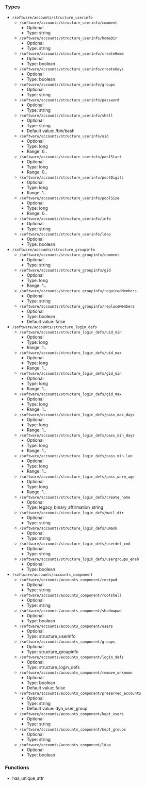 
### Types

 - `/software/accounts/structure_userinfo`
    - `/software/accounts/structure_userinfo/comment`
        - Optional
        - Type: string
    - `/software/accounts/structure_userinfo/homeDir`
        - Optional
        - Type: string
    - `/software/accounts/structure_userinfo/createHome`
        - Optional
        - Type: boolean
    - `/software/accounts/structure_userinfo/createKeys`
        - Optional
        - Type: boolean
    - `/software/accounts/structure_userinfo/groups`
        - Optional
        - Type: string
    - `/software/accounts/structure_userinfo/password`
        - Optional
        - Type: string
    - `/software/accounts/structure_userinfo/shell`
        - Optional
        - Type: string
        - Default value: /bin/bash
    - `/software/accounts/structure_userinfo/uid`
        - Optional
        - Type: long
        - Range: 0..
    - `/software/accounts/structure_userinfo/poolStart`
        - Optional
        - Type: long
        - Range: 0..
    - `/software/accounts/structure_userinfo/poolDigits`
        - Optional
        - Type: long
        - Range: 1..
    - `/software/accounts/structure_userinfo/poolSize`
        - Optional
        - Type: long
        - Range: 0..
    - `/software/accounts/structure_userinfo/info`
        - Optional
        - Type: string
    - `/software/accounts/structure_userinfo/ldap`
        - Optional
        - Type: boolean
 - `/software/accounts/structure_groupinfo`
    - `/software/accounts/structure_groupinfo/comment`
        - Optional
        - Type: string
    - `/software/accounts/structure_groupinfo/gid`
        - Optional
        - Type: long
        - Range: 1..
    - `/software/accounts/structure_groupinfo/requiredMembers`
        - Optional
        - Type: string
    - `/software/accounts/structure_groupinfo/replaceMembers`
        - Optional
        - Type: boolean
        - Default value: false
 - `/software/accounts/structure_login_defs`
    - `/software/accounts/structure_login_defs/uid_min`
        - Optional
        - Type: long
        - Range: 1..
    - `/software/accounts/structure_login_defs/uid_max`
        - Optional
        - Type: long
        - Range: 1..
    - `/software/accounts/structure_login_defs/gid_min`
        - Optional
        - Type: long
        - Range: 1..
    - `/software/accounts/structure_login_defs/gid_max`
        - Optional
        - Type: long
        - Range: 1..
    - `/software/accounts/structure_login_defs/pass_max_days`
        - Optional
        - Type: long
        - Range: 1..
    - `/software/accounts/structure_login_defs/pass_min_days`
        - Optional
        - Type: long
        - Range: 1..
    - `/software/accounts/structure_login_defs/pass_min_len`
        - Optional
        - Type: long
        - Range: 1..
    - `/software/accounts/structure_login_defs/pass_warn_age`
        - Optional
        - Type: long
        - Range: 1..
    - `/software/accounts/structure_login_defs/create_home`
        - Optional
        - Type: legacy_binary_affirmation_string
    - `/software/accounts/structure_login_defs/mail_dir`
        - Optional
        - Type: string
    - `/software/accounts/structure_login_defs/umask`
        - Optional
        - Type: string
    - `/software/accounts/structure_login_defs/userdel_cmd`
        - Optional
        - Type: string
    - `/software/accounts/structure_login_defs/usergroups_enab`
        - Optional
        - Type: boolean
 - `/software/accounts/accounts_component`
    - `/software/accounts/accounts_component/rootpwd`
        - Optional
        - Type: string
    - `/software/accounts/accounts_component/rootshell`
        - Optional
        - Type: string
    - `/software/accounts/accounts_component/shadowpwd`
        - Optional
        - Type: boolean
    - `/software/accounts/accounts_component/users`
        - Optional
        - Type: structure_userinfo
    - `/software/accounts/accounts_component/groups`
        - Optional
        - Type: structure_groupinfo
    - `/software/accounts/accounts_component/login_defs`
        - Optional
        - Type: structure_login_defs
    - `/software/accounts/accounts_component/remove_unknown`
        - Optional
        - Type: boolean
        - Default value: false
    - `/software/accounts/accounts_component/preserved_accounts`
        - Optional
        - Type: string
        - Default value: dyn_user_group
    - `/software/accounts/accounts_component/kept_users`
        - Optional
        - Type: string
    - `/software/accounts/accounts_component/kept_groups`
        - Optional
        - Type: string
    - `/software/accounts/accounts_component/ldap`
        - Optional
        - Type: boolean

### Functions

 - has_unique_attr
